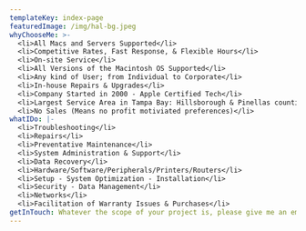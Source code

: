 ```yaml
---
templateKey: index-page
featuredImage: /img/hal-bg.jpeg
whyChooseMe: >-
  <li>All Macs and Servers Supported</li>
  <li>Competitive Rates, Fast Response, & Flexible Hours</li>
  <li>On-site Service</li>
  <li>All Versions of the Macintosh OS Supported</li>
  <li>Any kind of User; from Individual to Corporate</li>
  <li>In-house Repairs & Upgrades</li>
  <li>Company Started in 2000 - Apple Certified Tech</li>
  <li>Largest Service Area in Tampa Bay: Hillsborough & Pinellas counties (other areas available)</li>
  <li>No Sales (Means no profit motiviated preferences)</li>
whatIDo: |-
  <li>Troubleshooting</li>
  <li>Repairs</li>
  <li>Preventative Maintenance</li>
  <li>System Administration & Support</li>
  <li>Data Recovery</li>
  <li>Hardware/Software/Peripherals/Printers/Routers</li>
  <li>Setup - System Optimization - Installation</li>
  <li>Security - Data Management</li>
  <li>Networks</li>
  <li>Facilitation of Warranty Issues & Purchases</li>
getInTouch: Whatever the scope of your project is, please give me an email, text, or call!
---
```


